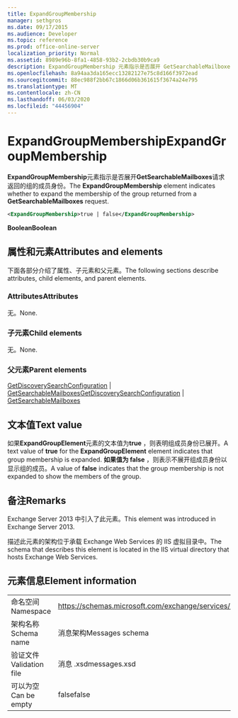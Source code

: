 ```yaml
---
title: ExpandGroupMembership
manager: sethgros
ms.date: 09/17/2015
ms.audience: Developer
ms.topic: reference
ms.prod: office-online-server
localization_priority: Normal
ms.assetid: 8989e96b-8fa1-4858-93b2-2cbdb30b9ca9
description: ExpandGroupMembership 元素指示是否展开 GetSearchableMailboxes 请求返回的组的成员身份。
ms.openlocfilehash: 8a94aa3da165ecc13282127e75c8d166f3972ead
ms.sourcegitcommit: 88ec988f2bb67c1866d06b361615f3674a24e795
ms.translationtype: MT
ms.contentlocale: zh-CN
ms.lasthandoff: 06/03/2020
ms.locfileid: "44456904"
---
```

# <a name="expandgroupmembership"></a><span data-ttu-id="914de-103">ExpandGroupMembership</span><span class="sxs-lookup"><span data-stu-id="914de-103">ExpandGroupMembership</span></span>

<span data-ttu-id="914de-104">**ExpandGroupMembership**元素指示是否展开**GetSearchableMailboxes**请求返回的组的成员身份。</span><span class="sxs-lookup"><span data-stu-id="914de-104">The **ExpandGroupMembership** element indicates whether to expand the membership of the group returned from a **GetSearchableMailboxes** request.</span></span> 
  
```XML
<ExpandGroupMembership>true | false</ExpandGroupMembership>
```

 <span data-ttu-id="914de-105">**Boolean**</span><span class="sxs-lookup"><span data-stu-id="914de-105">**Boolean**</span></span>
## <a name="attributes-and-elements"></a><span data-ttu-id="914de-106">属性和元素</span><span class="sxs-lookup"><span data-stu-id="914de-106">Attributes and elements</span></span>

<span data-ttu-id="914de-107">下面各部分介绍了属性、子元素和父元素。</span><span class="sxs-lookup"><span data-stu-id="914de-107">The following sections describe attributes, child elements, and parent elements.</span></span>
  
### <a name="attributes"></a><span data-ttu-id="914de-108">Attributes</span><span class="sxs-lookup"><span data-stu-id="914de-108">Attributes</span></span>

<span data-ttu-id="914de-109">无。</span><span class="sxs-lookup"><span data-stu-id="914de-109">None.</span></span>
  
### <a name="child-elements"></a><span data-ttu-id="914de-110">子元素</span><span class="sxs-lookup"><span data-stu-id="914de-110">Child elements</span></span>

<span data-ttu-id="914de-111">无。</span><span class="sxs-lookup"><span data-stu-id="914de-111">None.</span></span>
  
### <a name="parent-elements"></a><span data-ttu-id="914de-112">父元素</span><span class="sxs-lookup"><span data-stu-id="914de-112">Parent elements</span></span>

<span data-ttu-id="914de-113">[GetDiscoverySearchConfiguration](getdiscoverysearchconfiguration.md)  | [GetSearchableMailboxes](getsearchablemailboxes.md)</span><span class="sxs-lookup"><span data-stu-id="914de-113">[GetDiscoverySearchConfiguration](getdiscoverysearchconfiguration.md) | [GetSearchableMailboxes](getsearchablemailboxes.md)</span></span>
  
## <a name="text-value"></a><span data-ttu-id="914de-114">文本值</span><span class="sxs-lookup"><span data-stu-id="914de-114">Text value</span></span>

<span data-ttu-id="914de-115">如果**ExpandGroupElement**元素的文本值为**true** ，则表明组成员身份已展开。</span><span class="sxs-lookup"><span data-stu-id="914de-115">A text value of **true** for the **ExpandGroupElement** element indicates that group membership is expanded.</span></span> <span data-ttu-id="914de-116">**如果值为 false** ，则表示不展开组成员身份以显示组的成员。</span><span class="sxs-lookup"><span data-stu-id="914de-116">A value of **false** indicates that the group membership is not expanded to show the members of the group.</span></span> 
  
## <a name="remarks"></a><span data-ttu-id="914de-117">备注</span><span class="sxs-lookup"><span data-stu-id="914de-117">Remarks</span></span>

<span data-ttu-id="914de-118">Exchange Server 2013 中引入了此元素。</span><span class="sxs-lookup"><span data-stu-id="914de-118">This element was introduced in Exchange Server 2013.</span></span>
  
<span data-ttu-id="914de-119">描述此元素的架构位于承载 Exchange Web Services 的 IIS 虚拟目录中。</span><span class="sxs-lookup"><span data-stu-id="914de-119">The schema that describes this element is located in the IIS virtual directory that hosts Exchange Web Services.</span></span>
  
## <a name="element-information"></a><span data-ttu-id="914de-120">元素信息</span><span class="sxs-lookup"><span data-stu-id="914de-120">Element information</span></span>

|||
|:-----|:-----|
|<span data-ttu-id="914de-121">命名空间</span><span class="sxs-lookup"><span data-stu-id="914de-121">Namespace</span></span>  <br/> |https://schemas.microsoft.com/exchange/services/2006/messages  <br/> |
|<span data-ttu-id="914de-122">架构名称</span><span class="sxs-lookup"><span data-stu-id="914de-122">Schema name</span></span>  <br/> |<span data-ttu-id="914de-123">消息架构</span><span class="sxs-lookup"><span data-stu-id="914de-123">Messages schema</span></span>  <br/> |
|<span data-ttu-id="914de-124">验证文件</span><span class="sxs-lookup"><span data-stu-id="914de-124">Validation file</span></span>  <br/> |<span data-ttu-id="914de-125">消息 .xsd</span><span class="sxs-lookup"><span data-stu-id="914de-125">messages.xsd</span></span>  <br/> |
|<span data-ttu-id="914de-126">可以为空</span><span class="sxs-lookup"><span data-stu-id="914de-126">Can be empty</span></span>  <br/> |<span data-ttu-id="914de-127">false</span><span class="sxs-lookup"><span data-stu-id="914de-127">false</span></span>  <br/> |
   

